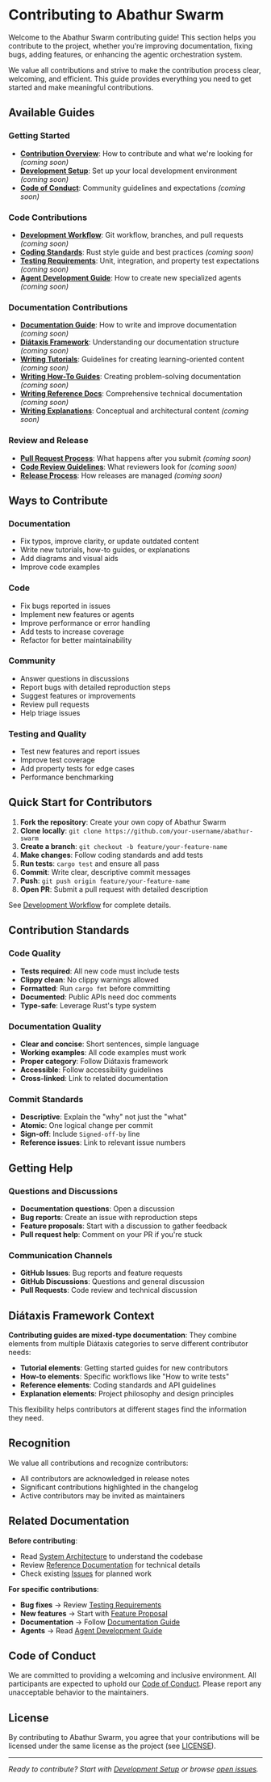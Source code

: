 # Contributing to Abathur Swarm

Welcome to the Abathur Swarm contributing guide! This section helps you contribute to the project, whether you're improving documentation, fixing bugs, adding features, or enhancing the agentic orchestration system.

We value all contributions and strive to make the contribution process clear, welcoming, and efficient. This guide provides everything you need to get started and make meaningful contributions.

## Available Guides

### Getting Started
- **[Contribution Overview](overview.md)**: How to contribute and what we're looking for *(coming soon)*
- **[Development Setup](development-setup.md)**: Set up your local development environment *(coming soon)*
- **[Code of Conduct](code-of-conduct.md)**: Community guidelines and expectations *(coming soon)*

### Code Contributions
- **[Development Workflow](workflow.md)**: Git workflow, branches, and pull requests *(coming soon)*
- **[Coding Standards](coding-standards.md)**: Rust style guide and best practices *(coming soon)*
- **[Testing Requirements](testing.md)**: Unit, integration, and property test expectations *(coming soon)*
- **[Agent Development Guide](agent-development.md)**: How to create new specialized agents *(coming soon)*

### Documentation Contributions
- **[Documentation Guide](documentation-guide.md)**: How to write and improve documentation *(coming soon)*
- **[Diátaxis Framework](diataxis-framework.md)**: Understanding our documentation structure *(coming soon)*
- **[Writing Tutorials](writing-tutorials.md)**: Guidelines for creating learning-oriented content *(coming soon)*
- **[Writing How-To Guides](writing-howtos.md)**: Creating problem-solving documentation *(coming soon)*
- **[Writing Reference Docs](writing-reference.md)**: Comprehensive technical documentation *(coming soon)*
- **[Writing Explanations](writing-explanations.md)**: Conceptual and architectural content *(coming soon)*

### Review and Release
- **[Pull Request Process](pull-requests.md)**: What happens after you submit *(coming soon)*
- **[Code Review Guidelines](code-review.md)**: What reviewers look for *(coming soon)*
- **[Release Process](release-process.md)**: How releases are managed *(coming soon)*

## Ways to Contribute

### Documentation
- Fix typos, improve clarity, or update outdated content
- Write new tutorials, how-to guides, or explanations
- Add diagrams and visual aids
- Improve code examples

### Code
- Fix bugs reported in issues
- Implement new features or agents
- Improve performance or error handling
- Add tests to increase coverage
- Refactor for better maintainability

### Community
- Answer questions in discussions
- Report bugs with detailed reproduction steps
- Suggest features or improvements
- Review pull requests
- Help triage issues

### Testing and Quality
- Test new features and report issues
- Improve test coverage
- Add property tests for edge cases
- Performance benchmarking

## Quick Start for Contributors

1. **Fork the repository**: Create your own copy of Abathur Swarm
2. **Clone locally**: `git clone https://github.com/your-username/abathur-swarm`
3. **Create a branch**: `git checkout -b feature/your-feature-name`
4. **Make changes**: Follow coding standards and add tests
5. **Run tests**: `cargo test` and ensure all pass
6. **Commit**: Write clear, descriptive commit messages
7. **Push**: `git push origin feature/your-feature-name`
8. **Open PR**: Submit a pull request with detailed description

See [Development Workflow](workflow.md) for complete details.

## Contribution Standards

### Code Quality
- **Tests required**: All new code must include tests
- **Clippy clean**: No clippy warnings allowed
- **Formatted**: Run `cargo fmt` before committing
- **Documented**: Public APIs need doc comments
- **Type-safe**: Leverage Rust's type system

### Documentation Quality
- **Clear and concise**: Short sentences, simple language
- **Working examples**: All code examples must work
- **Proper category**: Follow Diátaxis framework
- **Accessible**: Follow accessibility guidelines
- **Cross-linked**: Link to related documentation

### Commit Standards
- **Descriptive**: Explain the "why" not just the "what"
- **Atomic**: One logical change per commit
- **Sign-off**: Include `Signed-off-by` line
- **Reference issues**: Link to relevant issue numbers

## Getting Help

### Questions and Discussions
- **Documentation questions**: Open a discussion
- **Bug reports**: Create an issue with reproduction steps
- **Feature proposals**: Start with a discussion to gather feedback
- **Pull request help**: Comment on your PR if you're stuck

### Communication Channels
- **GitHub Issues**: Bug reports and feature requests
- **GitHub Discussions**: Questions and general discussion
- **Pull Requests**: Code review and technical discussion

## Diátaxis Framework Context

**Contributing guides are mixed-type documentation**: They combine elements from multiple Diátaxis categories to serve different contributor needs:

- **Tutorial elements**: Getting started guides for new contributors
- **How-to elements**: Specific workflows like "How to write tests"
- **Reference elements**: Coding standards and API guidelines
- **Explanation elements**: Project philosophy and design principles

This flexibility helps contributors at different stages find the information they need.

## Recognition

We value all contributions and recognize contributors:
- All contributors are acknowledged in release notes
- Significant contributions highlighted in the changelog
- Active contributors may be invited as maintainers

## Related Documentation

**Before contributing**:
- Read [System Architecture](../explanation/architecture.md) to understand the codebase
- Review [Reference Documentation](../reference/index.md) for technical details
- Check existing [Issues](https://github.com/your-repo/abathur-swarm/issues) for planned work

**For specific contributions**:
- **Bug fixes** → Review [Testing Requirements](testing.md)
- **New features** → Start with [Feature Proposal](feature-proposals.md)
- **Documentation** → Follow [Documentation Guide](documentation-guide.md)
- **Agents** → Read [Agent Development Guide](agent-development.md)

## Code of Conduct

We are committed to providing a welcoming and inclusive environment. All participants are expected to uphold our [Code of Conduct](code-of-conduct.md). Please report any unacceptable behavior to the maintainers.

## License

By contributing to Abathur Swarm, you agree that your contributions will be licensed under the same license as the project (see [LICENSE](../../LICENSE)).

---

*Ready to contribute? Start with [Development Setup](development-setup.md) or browse [open issues](https://github.com/your-repo/abathur-swarm/issues).*

